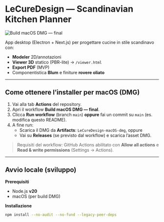# LeCureDesign — Scandinavian Kitchen Planner

![Build macOS DMG — final](https://github.com/ArchimedeGH/LeCureDesign/actions/workflows/release-final.yml/badge.svg)

App desktop (Electron + Next.js) per progettare cucine in stile scandinavo con:
- **Modeler** 2D/annotazioni
- **Viewer 3D** statico (PBR-lite) → `/viewer.html`
- **Export PDF** (MVP)
- Componentistica **Blum** e finiture **rovere oliato**

---

## Come ottenere l’installer per macOS (DMG)

1. Vai alla tab **Actions** del repository.
2. Apri il workflow **Build macOS DMG — final**.
3. Clicca **Run workflow** (branch `main`) **oppure** fai un commit su `main` (es. modifica questo README).
4. A fine run:
   - Scarica il DMG da **Artifacts**: `LeCureDesign-macOS-dmg`, oppure
   - Vai su **Releases** (se previsto dal workflow) e scarica l’asset DMG.

> Requisiti del workflow: GitHub Actions abilitato con **Allow all actions** e **Read & write permissions** (Settings → Actions).

---

## Avvio locale (sviluppo)

**Prerequisiti**
- Node.js **v20**
- macOS (per build DMG)

**Installazione**
```bash
npm install --no-audit --no-fund --legacy-peer-deps

